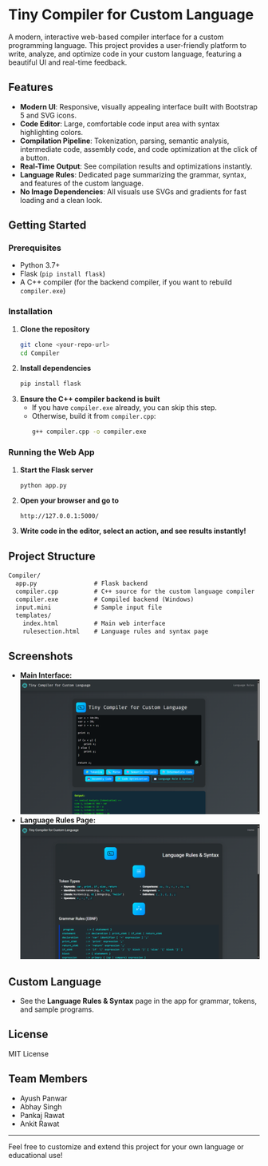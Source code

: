 # Tiny Compiler for Custom Language

A modern, interactive web-based compiler interface for a custom programming language. This project provides a user-friendly platform to write, analyze, and optimize code in your custom language, featuring a beautiful UI and real-time feedback.

## Features

- **Modern UI**: Responsive, visually appealing interface built with Bootstrap 5 and SVG icons.
- **Code Editor**: Large, comfortable code input area with syntax highlighting colors.
- **Compilation Pipeline**: Tokenization, parsing, semantic analysis, intermediate code, assembly code, and code optimization at the click of a button.
- **Real-Time Output**: See compilation results and optimizations instantly.
- **Language Rules**: Dedicated page summarizing the grammar, syntax, and features of the custom language.
- **No Image Dependencies**: All visuals use SVGs and gradients for fast loading and a clean look.

## Getting Started

### Prerequisites
- Python 3.7+
- Flask (`pip install flask`)
- A C++ compiler (for the backend compiler, if you want to rebuild `compiler.exe`)

### Installation
1. **Clone the repository**
   ```bash
   git clone <your-repo-url>
   cd Compiler
   ```
2. **Install dependencies**
   ```bash
   pip install flask
   ```
3. **Ensure the C++ compiler backend is built**
   - If you have `compiler.exe` already, you can skip this step.
   - Otherwise, build it from `compiler.cpp`:
     ```bash
     g++ compiler.cpp -o compiler.exe
     ```

### Running the Web App
1. **Start the Flask server**
   ```bash
   python app.py
   ```
2. **Open your browser and go to**
   ```
   http://127.0.0.1:5000/
   ```
3. **Write code in the editor, select an action, and see results instantly!**

## Project Structure
```
Compiler/
  app.py                # Flask backend
  compiler.cpp          # C++ source for the custom language compiler
  compiler.exe          # Compiled backend (Windows)
  input.mini            # Sample input file
  templates/
    index.html          # Main web interface
    rulesection.html    # Language rules and syntax page
```

## Screenshots

- **Main Interface:**
  ![Main UI](templates/screenshot1.png)
- **Language Rules Page:**
  ![Rules UI](templates/screenshot2.png)

## Custom Language
- See the **Language Rules & Syntax** page in the app for grammar, tokens, and sample programs.

## License
MIT License

## Team Members

- Ayush Panwar
- Abhay Singh
- Pankaj Rawat
- Ankit Rawat

---
Feel free to customize and extend this project for your own language or educational use!
